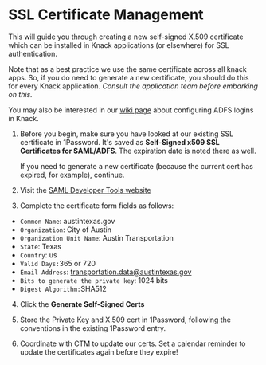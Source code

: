 # SSL Certificate Management

This will guide you through creating a new self-signed X.509 certificate which can be installed in Knack applications \(or elsewhere\) for SSL authentication.

Note that as a best practice we use the same certificate across all knack apps. So, if you do need to generate a new certificate, you should do this for every Knack application. _Consult the application team before embarking on this._

You may also be interested in our [wiki page](https://atd-dts.gitbook.io/atd-knack-operations/knack/single-sign-on) about configuring ADFS logins in Knack.

1. Before you begin, make sure you have looked at our existing SSL certificate in 1Password. It's saved as **Self-Signed x509 SSL Certificates for SAML/ADFS**. The expiration date is noted there as well.

   If you need to generate a new certificate \(because the current cert has expired, for example\), continue.

2. Visit the [SAML Developer Tools website](https://www.samltool.com/self_signed_certs.php)
3. Complete the certificate form fields as follows:

* `Common Name`: austintexas.gov
* `Organization`: City of Austin
* `Organization Unit Name`: Austin Transportation
* `State`: Texas
* `Country`: us
* `Valid Days:`365 or 720
* `Email Address`: transportation.data@austintexas.gov
* `Bits to generate the private key`: 1024 bits
* `Digest Algorithm:`SHA512

4. Click the **Generate Self-Signed Certs** 

5. Store the Private Key and X.509 cert in 1Password, following the conventions in the existing 1Password entry.

6. Coordinate with CTM to update our certs. Set a calendar reminder to update the certificates again before they expire!

